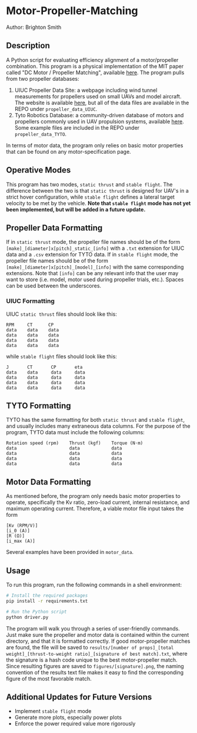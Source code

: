 # Motor-Propeller-Matching
Author: Brighton Smith

## Description
A Python script for evaluating efficiency alignment of a motor/propeller combination. This program is a physical implementation of the MIT paper called "DC Motor / Propeller Matching", available [here](https://web.mit.edu/drela/Public/web/qprop/motorprop.pdf). The program pulls from two propeller databases:
1. UIUC Propeller Data Site: a webpage including wind tunnel measurements for propellers used on small UAVs and model aircraft. The website is available [here](https://m-selig.ae.illinois.edu/props/propDB.html), but all of the data files are available in the REPO under `propeller_data_UIUC`.
2. Tyto Robotics Database: a community-driven database of motors and propellers commonly used in UAV propulsion systems, available [here](https://database.tytorobotics.com/). Some example files are included in the REPO under `propeller_data_TYTO`.

In terms of motor data, the program only relies on basic motor properties that can be found on any motor-specification page. 

## Operative Modes
This program has two modes, `static thrust` and `stable flight`. The difference between the two is that `static thrust` is designed for UAV's in a strict hover configuration, while `stable flight` defines a lateral target velocity to be met by the vehicle. **Note that `stable flight` mode has not yet been implemented, but will be added in a future update.**

## Propeller Data Formatting
If in `static thrust` mode, the propeller file names should be of the form `[make]_[diameter]x[pitch]_static_[info]` with a `.txt` extension for UIUC data and a `.csv` extension for TYTO data. If in `stable flight` mode, the propeller file names should be of the form `[make]_[diameter]x[pitch]_[model]_[info]` with the same corresponding extensions. Note that `[info]` can be any relevant info that the user may want to store (i.e. model, motor used during propeller trials, etc.). Spaces can be used between the underscores.

### UIUC Formatting
UIUC `static thrust` files should look like this:
```
RPM     CT      CP
data    data    data
data    data    data
data    data    data
data    data    data
```
while `stable flight` files should look like this:
```
J       CT       CP       eta
data    data     data     data
data    data     data     data
data    data     data     data
data    data     data     data
```
## TYTO Formatting
TYTO has the same formatting for both `static thrust` and `stable flight`, and usually includes many extraneous data columns. For the purpose of the program, TYTO data must include the following columns:
```
Rotation speed (rpm)    Thrust (kgf)    Torque (N⋅m)
data                    data            data
data                    data            data
data                    data            data
data                    data            data
```

## Motor Data Formatting
As mentioned before, the program only needs basic motor properties to operate, specifically the Kv ratio, zero-load current, internal resistance, and maximum operating current. Therefore, a viable motor file input takes the form
```
[Kv (RPM/V)]
[i_0 (A)]
[R (Ω)]
[i_max (A)]
```
Several examples have been provided in `motor_data`. 

## Usage
To run this program, run the following commands in a shell environment:
```sh
# Install the required packages
pip install -r requirements.txt

# Run the Python script
python driver.py
```
The program will walk you through a series of user-friendly commands. Just make sure the propeller and motor data is contained within the current directory, and that it is formatted correctly. If good motor-propeller matches are found, the file will be saved to ```results/[number of props]_[total weight]_[thrust-to-weight ratio]_[signature of best match].txt```, where the signature is a hash code unique to the best motor-propeller match. Since resulting figures are saved to ```figures/[signature].png```, the naming convention of the results text file makes it easy to find the corresponding figure of the most favorable match.

## Additional Updates for Future Versions
- Implement `stable flight` mode
- Generate more plots, especially power plots
- Enforce the power required value more rigorously